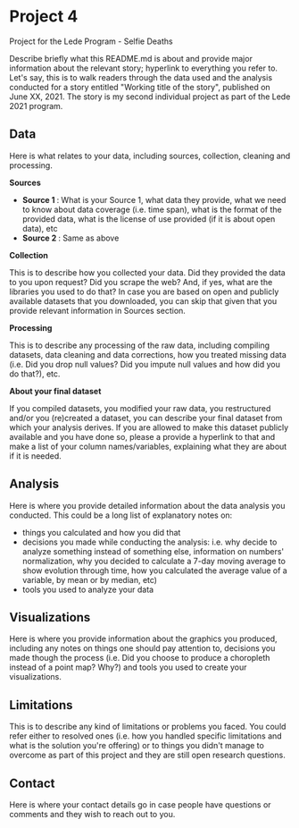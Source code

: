 # Project 4
 Project for the Lede Program - Selfie Deaths

Describe briefly what this README.md is about and provide major information about the relevant story; hyperlink to everything you refer to. Let's say, this is to walk readers through the data used and the analysis conducted for a story entitled "Working title of the story", published on June XX, 2021. The story is my second individual project as part of the Lede 2021 program.

## Data
Here is what relates to your data, including sources, collection, cleaning and processing.

<b> Sources </b>
- <b> Source 1 </b>: What is your Source 1, what data they provide, what we need to know about data coverage (i.e. time span), what is the format of the provided data, what is the license of use provided (if it is about open data), etc
- <b> Source 2 </b>: Same as above


<b> Collection </b>
<p> This is to describe how you collected your data. Did they provided the data to you upon request? Did you scrape the web? And, if yes, what are the libraries you used to do that? In case you are based on open and publicly available datasets that you downloaded, you can skip that given that you provide relevant information in Sources section. </p>


<b> Processing </b>
<p> This is to describe any processing of the raw data, including compiling datasets, data cleaning and data corrections, how you treated missing data (i.e. Did you drop null values? Did you impute null values and how did you do that?), etc. 
    
    
<b> About your final dataset </b>
<p> If you compiled datasets, you modified your raw data, you restructured and/or you (re)created a dataset, you can describe your final dataset from which your analysis derives. If you are allowed to make this dataset publicly available and you have done so, please a provide a hyperlink to that and make a list of your column names/variables, explaining what they are about if it is needed.</p>

## Analysis

Here is where you provide detailed information about the data analysis you conducted. This could be a long list of explanatory notes on:

- things you calculated and how you did that
- decisions you made while conducting the analysis: i.e. why decide to analyze something instead of something else, information on numbers' normalization, why you decided to calculate a 7-day moving average to show evolution through time, how you calculated the average value of a variable, by mean or by median, etc)
- tools you used to analyze your data

## Visualizations

Here is where you provide information about the graphics you produced, including any notes on things one should pay attention to, decisions you made though the process (i.e. Did you choose to produce a choropleth instead of a point map? Why?) and tools you used to create your visualizations. 

## Limitations
This is to describe any kind of limitations or problems you faced. You could refer either to resolved ones (i.e. how you handled specific limitations and what is the solution you're offering) or to things you didn't manage to overcome as part of this project and they are still open research questions.

## Contact
Here is where your contact details go in case people have questions or comments and they wish to reach out to you.